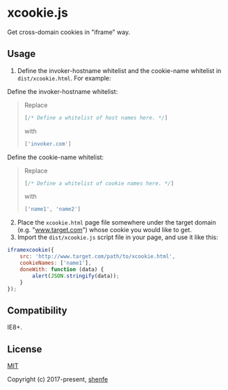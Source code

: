 # xcookie.js
Get cross-domain cookies in "iframe" way.

## Usage
1. Define the invoker-hostname whitelist and the cookie-name whitelist in `dist/xcookie.html`. For example:

Define the invoker-hostname whitelist:

  > Replace
  > ```js
  > [/* Define a whitelist of host names here. */]
  > ```
  > with
  > ```js
  > ['invoker.com']
  > ```

Define the cookie-name whitelist:

  > Replace
  > ```js
  > [/* Define a whitelist of cookie names here. */]
  > ```
  > with
  > ```js
  > ['name1', 'name2']
  > ```

2. Place the `xcookie.html` page file somewhere under the target domain (e.g. "www.target.com") whose cookie you would like to get.
3. Import the `dist/xcookie.js` script file in your page, and use it like this:
  ```js
  iframexcookie({
      src: 'http://www.target.com/path/to/xcookie.html',
      cookieNames: ['name1'],
      doneWith: function (data) {
          alert(JSON.stringify(data));
      }
  });
  ```

## Compatibility
IE8+.

## License
[MIT](http://opensource.org/licenses/MIT)

Copyright (c) 2017-present, [shenfe](https://github.com/shenfe)

